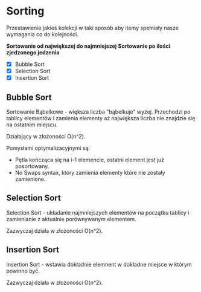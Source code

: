 # Sorting

Przestawienie jakieś kolekcji w taki sposób aby itemy spełniały nasze wymagania co do kolejności.

**Sortowanie od największej do najmniejszej**
**Sortowanie po ilości zjedzonego jedzenia**

- [x] Bubble Sort
- [x] Selection Sort
- [x] Insertion Sort

## Bubble Sort

Sortowanie Bąbelkowe - większa liczba "bąbelkuje" wyżej.
Przechodzi po tablicy elementów i zamienia elementy aż największa liczba nie znajdzie się na ostatnim miejscu.

Działający w złożoności O(n^2).

Pomysłami optymalizacyjnymi są:

- Pętla kończąca się na i-1 elemencie, ostatni element jest już posortowany.
- No Swaps syntax, który zamienia elementy które nie zostały zamienione.

## Selection Sort

Selection Sort - układanie najmniejszych elementów na początku tablicy i zamienianie z aktualnie porównywanym elementem.

Zazwyczaj działa w złożoności O(n^2).

## Insertion Sort

Insertion Sort - wstawia dokładnie elemnent w dokładne miejsce w którym powinno być.

Zazwyczaj działa w złożoności O(n^2).
